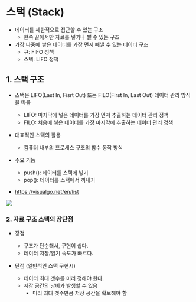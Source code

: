 # 스택 (Stack)

- 데이터를 제한적으로 접근할 수 있는 구조
    - 한쪽 끝에서만 자료를 넣거나 뺄 수 있는 구조
- 가장 나중에 쌓은 데이터를 가장 먼저 빼낼 수 있는 데이터 구조
    - 큐: FIFO 정책
    - 스택: LIFO 정책

## 1. 스택 구조

* 스택은 LIFO(Last In, Fisrt Out) 또는 FILO(First In, Last Out) 데이터 관리 방식을 따름
    - LIFO: 마지막에 넣은 데이터를 가장 먼저 추출하는 데이터 관리 정책
    - FILO: 처음에 넣은 데이터를 가장 마지막에 추출하는 데이터 관리 정책

* 대표적인 스택의 활용
    - 컴퓨터 내부의 프로세스 구조의 함수 동작 방식

* 주요 기능
    - push(): 데이터를 스택에 넣기
    - pop(): 데이터를 스택에서 꺼내기

* https://visualgo.net/en/list  
<img src="http://www.fun-coding.org/00_Images/stack.png" />

### 2. 자료 구조 스택의 장단점

- 장점
    - 구조가 단순해서, 구현이 쉽다.
    - 데이터 저장/읽기 속도가 빠르다.

- 단점 (일반적인 스택 구현시)
    - 데이터 최대 갯수를 미리 정해야 한다.
    - 저장 공간의 낭비가 발생할 수 있음
        - 미리 최대 갯수만큼 저장 공간을 확보해야 함